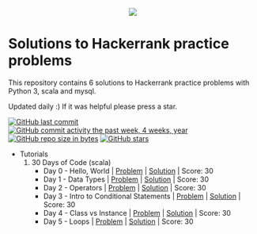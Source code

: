 <p align="center"><a href="https://www.hackerrank.com/avikbesu"><img src="https://i0.wp.com/gradsingames.com/wp-content/uploads/2016/05/856771_668224053197841_1943699009_o.png" ></a></p>

# Solutions to Hackerrank practice problems
This repository contains 6 solutions to Hackerrank practice problems with Python 3, scala and mysql.

Updated daily :) If it was helpful please press a star.

[![GitHub last commit](https://img.shields.io/github/last-commit/avikbesu/PracticeHackerRank.svg)](https://github.com/avikbesu/PracticeHackerRank) 
[![GitHub commit activity the past week, 4 weeks, year](https://img.shields.io/github/commit-activity/y/avikbesu/PracticeHackerRank.svg)](https://github.com/avikbesu/PracticeHackerRank)
[![GitHub repo size in bytes](https://img.shields.io/github/repo-size/avikbesu/PracticeHackerRank.svg)](https://github.com/avikbesu/PracticeHackerRank) 
[![GitHub stars](https://img.shields.io/github/stars/avikbesu/PracticeHackerRank.svg)](https://github.com/avikbesu/PracticeHackerRank)

- Tutorials
    1. 30 Days of Code (scala)
        - Day 0 - Hello, World | [Problem](https://www.hackerrank.com/challenges/30-hello-world/problem) | [Solution](https://github.com/avikbesu/PracticeHackerRank/blob/master/Tutorials/1.%2030%20Days%20of%20Code%20(scala)/001.%20Day%200%20-%20Hello,%20World.scala) | Score: 30
        - Day 1 - Data Types | [Problem](https://www.hackerrank.com/challenges/30-data-types/problem) | [Solution](https://github.com/avikbesu/PracticeHackerRank/blob/master/Tutorials/1.%2030%20Days%20of%20Code%20(scala)/002.%20Day%201%20-%20Data%20Types.scala) | Score: 30
        - Day 2 - Operators | [Problem](https://www.hackerrank.com/challenges/30-operators/problem) | [Solution](https://github.com/avikbesu/PracticeHackerRank/blob/master/Tutorials/1.%2030%20Days%20of%20Code%20(scala)/003.%20Day%202%20-%20Operators.scala) | Score: 30
        - Day 3 - Intro to Conditional Statements | [Problem](https://www.hackerrank.com/challenges/30-conditional-statements/problem) | [Solution](https://github.com/avikbesu/PracticeHackerRank/blob/master/Tutorials/1.%2030%20Days%20of%20Code%20(scala)/004.%20Day%203%20-%20Intro%20to%20Conditional%20Statements.scala) | Score: 30
        - Day 4 - Class vs Instance | [Problem](https://www.hackerrank.com/challenges/30-class-vs-instance/problem) | [Solution](https://github.com/avikbesu/PracticeHackerRank/blob/master/Tutorials/1.%2030%20Days%20of%20Code%20(scala)/005.%20Day%204%20-%20Class%20vs.%20Instance.scala) | Score: 30
        - Day 5 - Loops | [Problem](https://www.hackerrank.com/challenges/30-loops/problem) | [Solution](https://github.com/avikbesu/PracticeHackerRank/blob/master/Tutorials/1.%2030%20Days%20of%20Code%20(scala)/006.%20Day%205%20-%20Loops.scala) | Score: 30
